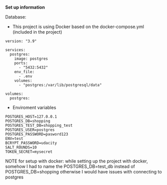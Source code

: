 **Set up information**

Database:

- This project is using Docker based on the docker-compose.yml (included in the project)

```
version: "3.9"

services:
  postgres:
    image: postgres
    ports:
      - "5432:5432"
    env_file:
      - .env
    volumes:
      - "postgres:/var/lib/postgresql/data"

volumes:
  postgres:

```

- Enviroment variables

```
POSTGRES_HOST=127.0.0.1
POSTGRES_DB=shopping
POSTGRES_TEST_DB=shopping_test
POSTGRES_USER=postgres
POSTGRES_PASSWORD=pasword123
ENV=test
BCRYPT_PASSWORD=udacity
SALT_ROUNDS=10
TOKEN_SECRET=mysecret

```

NOTE for setup with docker: while setting up the project with docker, somehow I had to name the POSTGRES_DB=test_db instead of POSTGRES_DB=shopping otherwise I would have issues with connecting to postgres
